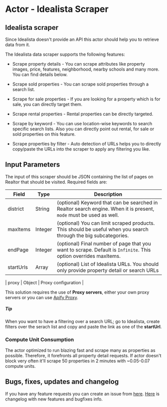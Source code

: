 # Actor - Idealista Scraper

## Idealista scraper

Since Idealista doesn't provide an API this actor should help you to retrieve data from it.

The Idealista data scraper supports the following features:

-   Scrape property details - You can scrape attributes like property images, price, features, neighborhood, nearby schools and many more. You can find details below.

-   Scrape sold properties - You can scrape sold properties through a search list.

-   Scrape for sale properties - If you are looking for a property which is for sale, you can directly target them.

-   Scrape rental properties - Rental properties can be directly targeted.

-   Scrape by keyword - You can use location-wise keywords to search specific search lists. Also you can directly point out rental, for sale or sold properties on this feature.

-   Scrape properties by filter - Auto detection of URLs helps you to directly copy/paste the URLs into the scraper to apply any filtering you like.

## Input Parameters

The input of this scraper should be JSON containing the list of pages on Realtor that should be visited. Required fields are:

| Field                | Type    | Description                                                                                                                                                                                                   |
| -------------------- | ------- |---------------------------------------------------------------------------------------------------------------------------------------------------------------------------------------------------------------|
| district             | String  | (optional) Keyword that can be searched in Realtor search engine. When it is present, `mode` must be used as well.                                                                                            |
| maxItems             | Integer | (optional) You can limit scraped products. This should be useful when you search through the big subcategories.                                                                                               |
| endPage              | Integer | (optional) Final number of page that you want to scrape. Default is `Infinite`. This option overrides maxItems.                                                                                               |
| startUrls            | Array   | (optional) List of Idealista URLs. You should only provide property detail or search URLs                                                                                                                     |

[//]: # (| mode                 | String  | &#40;optional&#41; Mode of the actor. It gets the keyword from `district` parameter and initiate the search according to the mode. Can be `BUY`, `RENT` or `SOLD`. When present, `district` must be provided as well. |)
| proxy                | Object  | Proxy configuration                                                                                                                                                                                           |

This solution requires the use of **Proxy servers**, either your own proxy servers or you can use [Apify Proxy](https://www.apify.com/docs/proxy).

##### Tip

When you want to have a filtering over a search URL; go to Idealista, create filters over the serach list and copy and paste the link as one of the **startUrl**.

### Compute Unit Consumption

The actor optimized to run blazing fast and scrape many as properties as possible. Therefore, it forefronts all property detail requests. If actor doesn't block very often it'll scrape 50 properties in 2 minutes with ~0.05-0.07 compute units.


## Bugs, fixes, updates and changelog
If you have any feature requests you can create an issue from [here](https://github.com/laster04/Idealista-scraper/issues).
[Here](https://github.com/laster04/Idealista-scraper/blob/main/CHANGELOG.md) is changelog with new features and bugfixes info.
